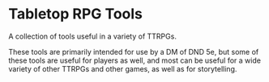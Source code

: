 # Tabletop RPG Tools

A collection of tools useful in a variety of TTRPGs.

These tools are primarily intended for use by a DM of DND 5e, but some of these tools are useful for players as well, and most can be useful for a wide variety of other TTRPGs and other games, as well as for storytelling.

